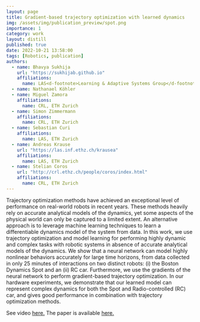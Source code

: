 ```yaml
---
layout: page
title: Gradient-based trajectory optimization with learned dynamics
img: /assets/img/publication_preview/spot.png
importance: 1
category: work
layout: distill
published: true
date: 2022-10-21 13:58:00
tags: [Robotics, publication]
authors:
  - name: Bhavya Sukhija
    url: "https://sukhijab.github.io"
    affiliations:
      name: LAS<d-footnote>Learning & Adaptive Systems Group</d-footnote> & CRL<d-footnote>Computational Robotics Lab</d-footnote>, ETH Zurich
  - name: Nathanael Köhler
  - name: Miguel Zamora
    affiliations:
      name: CRL, ETH Zurich
  - name: Simon Zimmermann
    affiliations:
      name: CRL, ETH Zurich
  - name: Sebastian Curi
    affiliations:
      name: LAS, ETH Zurich
  - name: Andreas Krause
    url: "https://las.inf.ethz.ch/krausea"
    affiliations:
      name: LAS, ETH Zurich
  - name: Stelian Coros
    url: "http://crl.ethz.ch/people/coros/index.html"
    affiliations:
      name: CRL, ETH Zurich
---
```


Trajectory optimization methods have achieved an exceptional level of performance on real-world robots in recent years. These methods heavily rely on accurate analytical models of the dynamics, yet some aspects of the physical world can only be captured to a limited extent. An alternative approach is to leverage machine learning techniques to learn a differentiable dynamics model of the system from data. In this work, we use trajectory optimization and model learning for performing highly dynamic and complex tasks with robotic systems in absence of accurate analytical models of the dynamics. We show that a neural network can model highly nonlinear behaviors accurately for large time horizons, from data collected in only 25 minutes of interactions on two distinct robots: (i) the Boston Dynamics Spot and an (ii) RC car. Furthermore, we use the gradients of the neural network to perform gradient-based trajectory optimization. In our hardware experiments, we demonstrate that our learned model can represent complex dynamics for both the Spot and Radio-controlled (RC) car, and gives good performance in combination with trajectory optimization methods.

See video  <a href="http://crl.ethz.ch/videos/spot_icra_compressed_final.mp4"> here.</a> The paper is available <a href="https://arxiv.org/pdf/2204.04558.pdf"> here.</a>


